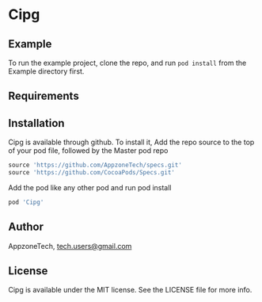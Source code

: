 # Cipg

## Example

To run the example project, clone the repo, and run `pod install` from the Example directory first.

## Requirements

## Installation

Cipg is available through github. To install
it,  Add the repo source to the top of your pod file, followed by the Master pod repo

```ruby
source 'https://github.com/AppzoneTech/specs.git'
source 'https://github.com/CocoaPods/Specs.git'
```

Add the pod like any other pod and run pod install

```ruby
pod 'Cipg'
```

## Author

AppzoneTech, tech.users@gmail.com

## License

Cipg is available under the MIT license. See the LICENSE file for more info.

